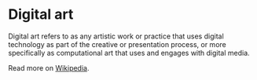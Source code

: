 # Digital art

Digital art refers to as any artistic work or practice that uses digital technology as part of the creative or presentation process, or more specifically as computational art that uses and engages with digital media.

Read more on [Wikipedia](https://en.wikipedia.org/wiki/Digital_art).
